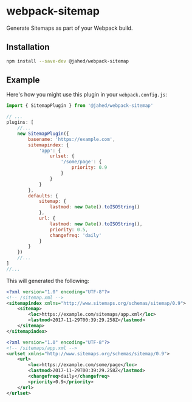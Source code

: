 # webpack-sitemap

Generate Sitemaps as part of your Webpack build.

## Installation

```bash
npm install --save-dev @jahed/webpack-sitemap
```

## Example

Here's how you might use this plugin in your `webpack.config.js`:

```js
import { SitemapPlugin } from '@jahed/webpack-sitemap'

// ...
plugins: [
    //...
    new SitemapPlugin({
        basename: 'https://example.com',
        sitemapindex: {
            'app': {
                urlset: {
                    '/some/page': {
                        priority: 0.9
                    }
                }
            }
        },
        defaults: {
            sitemap: {
                lastmod: new Date().toISOString()
            },
            url: {
                lastmod: new Date().toISOString(),
                priority: 0.5,
                changefreq: 'daily'
            }
        }
    })
    //...
]
//...
```

This will generated the following:


```xml
<?xml version="1.0" encoding="UTF-8"?>
<!-- /sitemap.xml -->
<sitemapindex xmlns="http://www.sitemaps.org/schemas/sitemap/0.9">
    <sitemap>
        <loc>https://example.com/sitemaps/app.xml</loc>
        <lastmod>2017-11-29T00:39:29.258Z</lastmod>
    </sitemap>
</sitemapindex>
```

```xml
<?xml version="1.0" encoding="UTF-8"?>
<!-- /sitemaps/app.xml -->
<urlset xmlns="http://www.sitemaps.org/schemas/sitemap/0.9">
    <url>
        <loc>https://example.com/some/page</loc>
        <lastmod>2017-11-29T00:39:29.258Z</lastmod>
        <changefreq>daily</changefreq>
        <priority>0.9</priority>
    </url>
</urlset>

```

